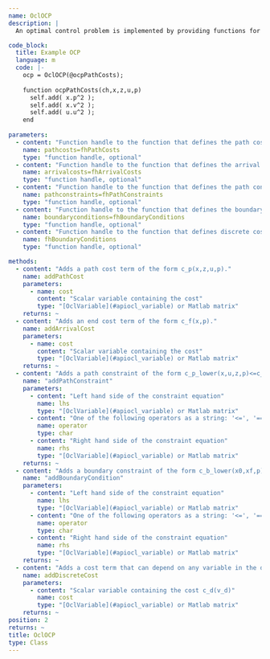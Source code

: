 ```yaml
--- 
name: OclOCP
description: |
  An optimal control problem is implemented by providing functions for the path costs, arrival costs, path constraints, and boundary conditions. You can pass the function handles as positional arguments or keyword arguments. All function handles are optional. If you do not provide some of the functions, they default to zero cost for the cost functions or an empty constraints array for path constraints and boundary conditions.

code_block:
  title: Example OCP
  language: m
  code: |-
    ocp = OclOCP(@ocpPathCosts);
    
    function ocpPathCosts(ch,x,z,u,p)
      self.add( x.p^2 );
      self.add( x.v^2 );
      self.add( u.u^2 );
    end
    
parameters: 
  - content: "Function handle to the function that defines the path costs (also called Lagrange cost or intermediate cost). The signature of the function handle is `fh(ch,x,z,u,p)` where `ch` is the cost handler, `x` are the states, `z` are the algebraic variables, `u` are the controls, and `p` are the parameters."
    name: pathcosts=fhPathCosts
    type: "function handle, optional"
  - content: "Function handle to the function that defines the arrival costs (also called Mayer terms). The signature of the function handle is `fh(ch,x,T,p)` where `ch` is the cost handler, `x` are the terminal states, `T` is the final time, `p` are the parameters."
    name: arrivalcosts=fhArrivalCosts
    type: "function handle, optional"
  - content: "Function handle to the function that defines the path constraints. The signature of the function handle is `fh(ch,x,t,p)` where `ch` is the contraints handler, `t` is the time, `p` are the parameters."
    name: pathconstraints=fhPathConstraints
    type: "function handle, optional"
  - content: "Function handle to the function that defines the boundary conditions. The signature of the function handle is `fh(ch,x0,xF,p)` where `ch` is the contraints handler, `x0` are the initial states, `xF` are the terminal states, `p` are the parameters."
    name: boundaryconditions=fhBoundaryConditions
    type: "function handle, optional"
  - content: "Function handle to the function that defines discrete cost. The discrete cost terms can depend on any variable of the discretized optimal control problem which is a non-linear program (NLP). The signature of the function handle is `fh(ch, V)` where `ch` is the cost handler, and `V` of type [OclVariable](#apiocl_variable) are the nlp variables."
    name: fhBoundaryConditions
    type: "function handle, optional"

methods: 
  - content: "Adds a path cost term of the form c_p(x,z,u,p)."
    name: addPathCost
    parameters: 
      - name: cost
        content: "Scalar variable containing the cost"
        type: "[OclVariable](#apiocl_variable) or Matlab matrix"
    returns: ~
  - content: "Adds an end cost term of the form c_f(x,p)."
    name: addArrivalCost
    parameters: 
      - name: cost
        content: "Scalar variable containing the cost"
        type: "[OclVariable](#apiocl_variable) or Matlab matrix"
    returns: ~
  - content: "Adds a path constraint of the form c_p_lower(x,u,z,p)<=c_p(x,u,z,p)<=c_p_upper(x,u,z,p) to the optimal control problem."
    name: "addPathConstraint"
    parameters: 
      - content: "Left hand side of the constraint equation"
        name: lhs
        type: "[OclVariable](#apiocl_variable) or Matlab matrix"
      - content: "One of the following operators as a string: '<=', '==', '>='"
        name: operator
        type: char
      - content: "Right hand side of the constraint equation"
        name: rhs
        type: "[OclVariable](#apiocl_variable) or Matlab matrix"
    returns: ~
  - content: "Adds a boundary constraint of the form c_b_lower(x0,xf,p)<=c_b(x0,xf,p)<=c_b_upper(x0,xf,p) that can depend on the initial and final states to the optimal control problem."
    name: "addBoundaryCondition"
    parameters: 
      - content: "Left hand side of the constraint equation"
        name: lhs
        type: "[OclVariable](#apiocl_variable) or Matlab matrix"
      - content: "One of the following operators as a string: '<=', '==', '>='"
        name: operator
        type: char
      - content: "Right hand side of the constraint equation"
        name: rhs
        type: "[OclVariable](#apiocl_variable) or Matlab matrix"
    returns: ~
  - content: "Adds a cost term that can depend on any variable in the discretized optimal control problem."
    name: addDiscreteCost
    parameters: 
      - content: "Scalar variable containing the cost c_d(v_d)"
        name: cost
        type: "[OclVariable](#apiocl_variable) or Matlab matrix"
    returns: ~
position: 2
returns: ~
title: OclOCP
type: Class
---
```

